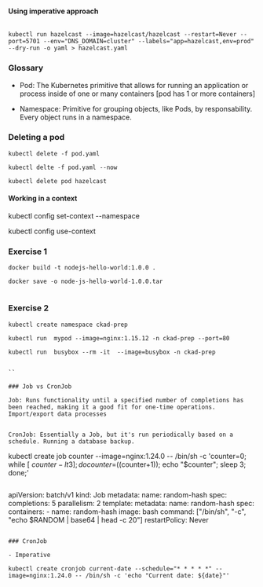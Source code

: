 #### Using imperative approach

``` 

kubectl run hazelcast --image=hazelcast/hazelcast --restart=Never --port=5701 --env="DNS_DOMAIN=cluster" --labels="app=hazelcast,env=prod" --dry-run -o yaml > hazelcast.yaml

```

### Glossary

- Pod: The Kubernetes primitive that allows for running an application or process inside of one or many containers
[pod has 1 or more containers]

- Namespace: Primitive for grouping objects, like Pods, by responsability. Every object runs in a namespace.

### Deleting a pod

```
kubectl delete -f pod.yaml

kubectl delte -f pod.yaml --now

kubectl delete pod hazelcast

```
#### Working in a context

kubectl config set-context <context-of-question> --namespace <namespace of context>

kubectl config use-context <context-of-question>


### Exercise 1

```
docker build -t nodejs-hello-world:1.0.0 . 

docker save -o node-js-hello-world-1.0.0.tar 


```

### Exercise 2

```
kubectl create namespace ckad-prep 

kubectl run  mypod --image=nginx:1.15.12 -n ckad-prep --port=80 

kubectl run  busybox --rm -it  --image=busybox -n ckad-prep 


``

### Job vs CronJob

Job: Runs functionality until a specified number of completions has been reached, making it a good fit for one-time operations. Import/export data processes 


CronJob: Essentially a Job, but it's run periodically based on a schedule. Running a database backup.

```
kubectl create job counter --image=nginx:1.24.0 -- /bin/sh -c 'counter=0; while [ $counter -lt 3 ]; do counter=$((counter+1)); echo "$counter"; sleep 3; done;'

```

```
apiVersion: batch/v1
kind: Job
metadata:
  name: random-hash
spec:
  completions: 5
  parallelism: 2
  template:
    metadata:
      name: random-hash
    spec:
      containers:
      - name: random-hash
        image: bash
        command: ["/bin/sh", "-c", "echo $RANDOM | base64 | head -c 20"]
      restartPolicy: Never

```

### CronJob 

- Imperative

kubectl create cronjob current-date --schedule="* * * * *" --image=nginx:1.24.0 -- /bin/sh -c 'echo "Current date: ${date}"'

